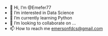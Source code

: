 - 👋 Hi, I’m @Emefer77
- 👀 I’m interested in Data Science
- 🌱 I’m currently learning Python
- 💞️ I’m looking to collaborate on ...
- 📫 How to reach me emersonfdcs@gmail.com

<!---
Emefer77/Emefer77 is a ✨ special ✨ repository because its `README.md` (this file) appears on your GitHub profile.
You can click the Preview link to take a look at your changes.
--->
